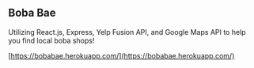 ## Boba Bae

Utilizing React.js, Express, Yelp Fusion API, and Google Maps API to help you find local boba shops!

[https://bobabae.herokuapp.com/](https://bobabae.herokuapp.com/)
